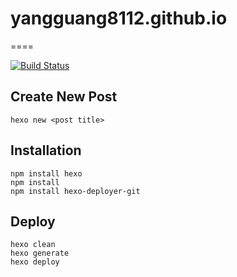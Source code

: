 # yangguang8112.github.io

====

[![Build Status](https://travis-ci.org/biobyelogy/biobyelogy.github.io.svg?branch=hexo)](https://travis-ci.org/biobyelogy/biobyelogy.github.io)

## Create New Post
```
hexo new <post title>
```

## Installation
```
npm install hexo
npm install
npm install hexo-deployer-git
```

## Deploy
```
hexo clean
hexo generate
hexo deploy
```
